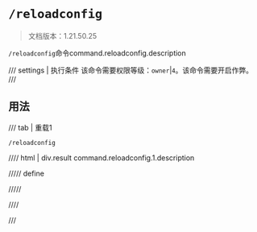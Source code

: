 # `/reloadconfig`

> 文档版本：1.21.50.25

`/reloadconfig`命令command.reloadconfig.description

/// settings | 执行条件
该命令需要权限等级：`owner`|`4`。该命令需要开启作弊。
///

## 用法

/// tab | 重载1
```mcfunction
/reloadconfig
```

//// html | div.result
command.reloadconfig.1.description

///// define

/////

////

///
